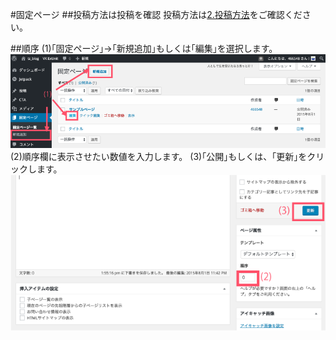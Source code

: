 #固定ページ
##投稿方法は投稿を確認
投稿方法は[2.投稿方法](https://wckansai2016.github.io/wordpress-document/2.toukou/)をご確認ください。


##順序
(1)｢固定ページ｣→｢新規追加｣もしくは｢編集｣を選択します。
![固定ページ｣、｢新規追加｣もしくは｢編集｣を選択します。](1.png)
(2)順序欄に表示させたい数値を入力します。
(3)｢公開｣もしくは、｢更新｣をクリックします。
![固定ページ｣、｢新規追加｣もしくは｢編集｣を選択します。](2.png)
